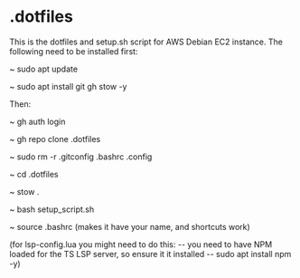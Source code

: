 # .dotfiles

This is the dotfiles and setup.sh script for AWS Debian EC2 instance. The following need to be installed first:

~ sudo apt update

~ sudo apt install git gh stow -y

Then:

~ gh auth login

~ gh repo clone .dotfiles

~ sudo rm -r .gitconfig .bashrc .config

~ cd .dotfiles

~ stow .

~ bash setup_script.sh

~ source .bashrc (makes it have your name, and shortcuts work)

(for lsp-config.lua you might need to do this:
-- you need to have NPM loaded for the TS LSP server, so ensure it it installed
-- sudo apt install npm -y)
